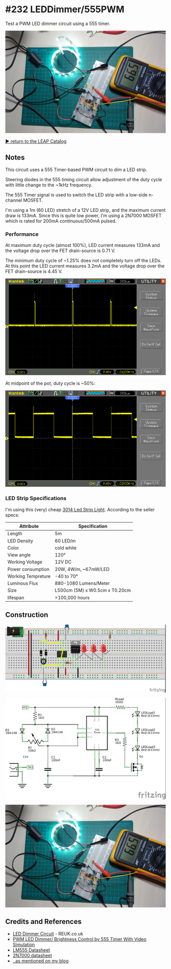 # #232 LEDDimmer/555PWM

Test a PWM LED dimmer circuit using a 555 timer.

![The Build](./assets/555PWM_build.jpg?raw=true)


[:arrow_forward: return to the LEAP Catalog](http://leap.tardate.com)

## Notes

This circuit uses a 555 Timer-based PWM circuit to dim a LED strip.

Steering diodes in the 555 timing circuit allow adjustment of the duty cycle
with little change to the ~1kHz frequency.

The 555 Timer signal is used to switch the LED strip with a low-side n-channel MOSFET.

I'm using a 1m (60 LED) stretch of a 12V LED strip, and the maximum current draw is 133mA.
Since this is quite low power, I'm using a 2N7000 MOSFET which is rated for
200mA continuous/500mA pulsed.


### Performance

At maximum duty cycle (almost 100%), LED current measures 133mA
and the voltage drop over the FET drain-source is 0.71 V.


The minimum duty cycle of ~1.25% does not completely turn off the LEDs.
At this point the LED current measures 3.2mA
and the voltage drop over the FET drain-source is 4.45 V.

![scope_min](./assets/scope_min.gif?raw=true)

At midpoint of the pot, duty cycle is ~50%:

![scope_mid](./assets/scope_mid.gif?raw=true)


### LED Strip Specifications

I'm using this (very) cheap [3014 Led Strip Light](http://www.aliexpress.com/item/5M-60LED-M-Led-Strip-Light-3014-SMD-Fiexble-Light-Non-waterproof-Indoor-Outdoor-Lighting-Holiday/32287328315.html). According to the seller specs:

| Attribute          | Specification                  |
|--------------------|--------------------------------|
| Length             | 5m                             |
| LED Density        | 60 LED/m                       |
| Color              | cold white                     |
| View angle         | 120°                           |
| Working Voltage    | 12V DC                         |
| Power consumption  | 20W, 4W/m, ~67mW/LED           |
| Working Tempreture | -40 to 70°                     |
| Luminous Flux      | 880-1080 Lumens/Meter          |
| Size               | L500cm (5M) x W0.5cm x T0.20cm |
| lifespan           | >100,000 hours                 |

## Construction

![Breadboard](./assets/555PWM_bb.jpg?raw=true)

![The Schematic](./assets/555PWM_schematic.jpg?raw=true)

![The Build](./assets/555PWM_build.jpg?raw=true)

## Credits and References
* [LED Dimmer Circuit](http://www.reuk.co.uk/wordpress/lighting/led-dimmer-circuit/) - REUK.co.uk
* [PWM LED Dimmer/ Brightness Control by 555 Timer With Video Simulation](http://www.circuitsgallery.com/2013/02/pwm-led-dimmer.html)
* [LM555 Datasheet](http://www.futurlec.com/Linear/LM555CN.shtml)
* [2N7000 datasheet](http://www.futurlec.com/Transistors/2N7000.shtml)
* [..as mentioned on my blog](https://blog.tardate.com/2017/01/leap232-led-dimmer-pwm.html)
